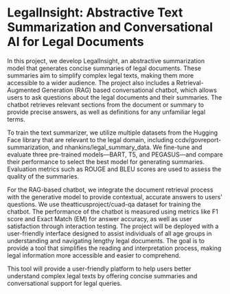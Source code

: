 # LegalInsight: Abstractive Text Summarization and Conversational AI for Legal Documents
In this project, we develop LegalInsight, an abstractive summarization model that generates concise summaries of legal documents. These summaries aim to simplify complex legal texts, making them more accessible to a wider audience. The project also includes a Retrieval-Augmented Generation (RAG) based conversational chatbot, which allows users to ask questions about the legal documents and their summaries. The chatbot retrieves relevant sections from the document or summary to provide precise answers, as well as definitions for any unfamiliar legal terms.

To train the text summarizer, we utilize multiple datasets from the Hugging Face library that are relevant to the legal domain, including  ccdv/govreport-summarization, and nhankins/legal\_summary\_data. We fine-tune and evaluate three pre-trained models—BART, T5, and PEGASUS—and compare their performance to select the best model for generating summaries. Evaluation metrics such as ROUGE and BLEU scores are used to assess the quality of the summaries.

For the RAG-based chatbot, we integrate the document retrieval process with the generative model to provide contextual, accurate answers to users' questions. We use theatticusproject/cuad-qa dataset for training the chatbot. The performance of the chatbot is measured using metrics like F1 score and Exact Match (EM) for answer accuracy, as well as user satisfaction through interaction testing. The project will be deployed with a user-friendly interface designed to assist individuals of all age groups in understanding and navigating lengthy legal documents. The goal is to provide a tool that simplifies the reading and interpretation process, making legal information more accessible and easier to comprehend.

This tool will provide a user-friendly platform to help users better understand complex legal texts by offering concise summaries and conversational support for legal queries.




